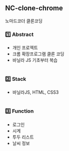 ## NC-clone-chrome

노마드코더 클론코딩

### :one: Abstract
 - 개인 프로젝트 <br>
 - 크롬 확장프로그램 클론 코딩 <br>
 - 바닐라 JS 기초부터 복습 <br><br>

### :two: Stack  <br>
- 바닐라JS, HTML, CSS3 <br><br>

### 3️⃣ Function
- 로그인
- 시계
- 투두 리스트
- 날씨 정보
